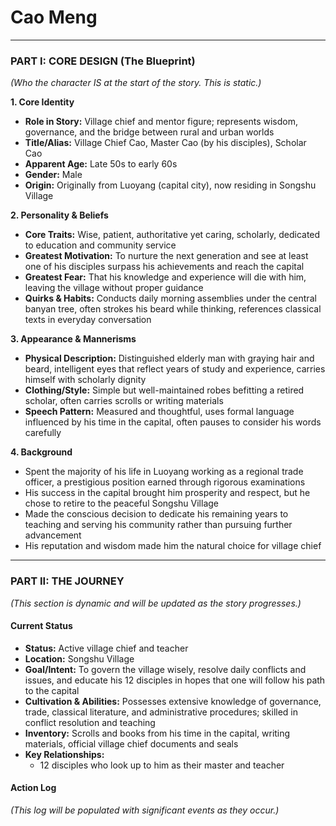 # Cao Meng

---

### **PART I: CORE DESIGN (The Blueprint)**
*(Who the character IS at the start of the story. This is static.)*

**1. Core Identity**
* **Role in Story:** Village chief and mentor figure; represents wisdom, governance, and the bridge between rural and urban worlds
* **Title/Alias:** Village Chief Cao, Master Cao (by his disciples), Scholar Cao
* **Apparent Age:** Late 50s to early 60s
* **Gender:** Male
* **Origin:** Originally from Luoyang (capital city), now residing in Songshu Village

**2. Personality & Beliefs**
* **Core Traits:** Wise, patient, authoritative yet caring, scholarly, dedicated to education and community service
* **Greatest Motivation:** To nurture the next generation and see at least one of his disciples surpass his achievements and reach the capital
* **Greatest Fear:** That his knowledge and experience will die with him, leaving the village without proper guidance
* **Quirks & Habits:** Conducts daily morning assemblies under the central banyan tree, often strokes his beard while thinking, references classical texts in everyday conversation

**3. Appearance & Mannerisms**
* **Physical Description:** Distinguished elderly man with graying hair and beard, intelligent eyes that reflect years of study and experience, carries himself with scholarly dignity
* **Clothing/Style:** Simple but well-maintained robes befitting a retired scholar, often carries scrolls or writing materials
* **Speech Pattern:** Measured and thoughtful, uses formal language influenced by his time in the capital, often pauses to consider his words carefully

**4. Background**
* Spent the majority of his life in Luoyang working as a regional trade officer, a prestigious position earned through rigorous examinations
* His success in the capital brought him prosperity and respect, but he chose to retire to the peaceful Songshu Village
* Made the conscious decision to dedicate his remaining years to teaching and serving his community rather than pursuing further advancement
* His reputation and wisdom made him the natural choice for village chief

---

### **PART II: THE JOURNEY**
*(This section is dynamic and will be updated as the story progresses.)*

#### **Current Status**
* **Status:** Active village chief and teacher
* **Location:** Songshu Village
* **Goal/Intent:** To govern the village wisely, resolve daily conflicts and issues, and educate his 12 disciples in hopes that one will follow his path to the capital
* **Cultivation & Abilities:** Possesses extensive knowledge of governance, trade, classical literature, and administrative procedures; skilled in conflict resolution and teaching
* **Inventory:** Scrolls and books from his time in the capital, writing materials, official village chief documents and seals
* **Key Relationships:** 
  - 12 disciples who look up to him as their master and teacher

#### **Action Log**
*(This log will be populated with significant events as they occur.)*
